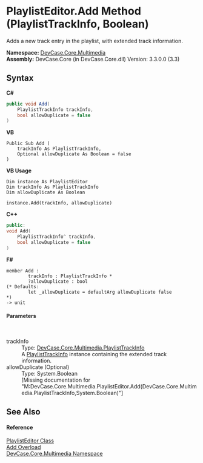 # PlaylistEditor.Add Method (PlaylistTrackInfo, Boolean)
 

Adds a new track entry in the playlist, with extended track information.

**Namespace:**&nbsp;<a href="N_DevCase_Core_Multimedia">DevCase.Core.Multimedia</a><br />**Assembly:**&nbsp;DevCase.Core (in DevCase.Core.dll) Version: 3.3.0.0 (3.3)

## Syntax

**C#**<br />
``` C#
public void Add(
	PlaylistTrackInfo trackInfo,
	bool allowDuplicate = false
)
```

**VB**<br />
``` VB
Public Sub Add ( 
	trackInfo As PlaylistTrackInfo,
	Optional allowDuplicate As Boolean = false
)
```

**VB Usage**<br />
``` VB Usage
Dim instance As PlaylistEditor
Dim trackInfo As PlaylistTrackInfo
Dim allowDuplicate As Boolean

instance.Add(trackInfo, allowDuplicate)
```

**C++**<br />
``` C++
public:
void Add(
	PlaylistTrackInfo^ trackInfo, 
	bool allowDuplicate = false
)
```

**F#**<br />
``` F#
member Add : 
        trackInfo : PlaylistTrackInfo * 
        ?allowDuplicate : bool 
(* Defaults:
        let _allowDuplicate = defaultArg allowDuplicate false
*)
-> unit 

```


#### Parameters
&nbsp;<dl><dt>trackInfo</dt><dd>Type: <a href="T_DevCase_Core_Multimedia_PlaylistTrackInfo">DevCase.Core.Multimedia.PlaylistTrackInfo</a><br />A <a href="T_DevCase_Core_Multimedia_PlaylistTrackInfo">PlaylistTrackInfo</a> instance containing the extended track information.</dd><dt>allowDuplicate (Optional)</dt><dd>Type: System.Boolean<br />\[Missing <param name="allowDuplicate"/> documentation for "M:DevCase.Core.Multimedia.PlaylistEditor.Add(DevCase.Core.Multimedia.PlaylistTrackInfo,System.Boolean)"\]</dd></dl>

## See Also


#### Reference
<a href="T_DevCase_Core_Multimedia_PlaylistEditor">PlaylistEditor Class</a><br /><a href="Overload_DevCase_Core_Multimedia_PlaylistEditor_Add">Add Overload</a><br /><a href="N_DevCase_Core_Multimedia">DevCase.Core.Multimedia Namespace</a><br />